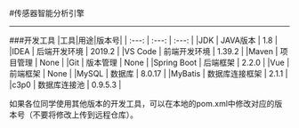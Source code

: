 #传感器智能分析引擎

---
###开发工具
|工具|用途|版本号|
| :---: | :---: | :---: |
|JDK | JAVA版本 | 1.8 |
|IDEA | 后端开发环境 | 2019.2 |
|VS Code | 前端开发环境 | 1.39.2 |
|Maven | 项目管理 | None |
|Git | 版本管理 | None |
|Spring Boot | 后端框架 | 2.2.0 |
|Vue | 前端框架 | None |
|MySQL | 数据库 | 8.0.17 |
|MyBatis | 数据库连接框架 | 2.1.1 |
|c3p0 | 数据库连接池 | 0.9.5.3 |

如果各位同学使用其他版本的开发工具，可以在本地的pom.xml中修改对应的版本号（不要将修改上传到远程仓库）。
